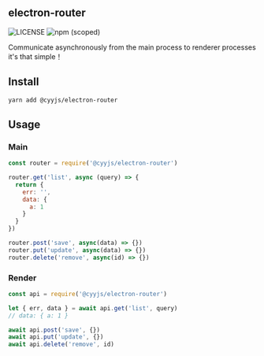 ## electron-router
![LICENSE](https://img.shields.io/github/license/cyyjs/electron-router)
![npm (scoped)](https://img.shields.io/npm/v/@cyyjs/electron-router)

Communicate asynchronously from the main process to renderer processes it's that simple！

## Install

```sh
yarn add @cyyjs/electron-router
```

## Usage

### Main

```js
const router = require('@cyyjs/electron-router')

router.get('list', async (query) => {
  return {
    err: '',
    data: {
      a: 1
    }
  }
})

router.post('save', async(data) => {})
router.put('update', async(data) => {})
router.delete('remove', async(id) => {})
```

### Render

```js
const api = require('@cyyjs/electron-router')

let { err, data } = await api.get('list', query)
// data: { a: 1 }

await api.post('save', {})
await api.put('update', {})
await api.delete('remove', id)
```



